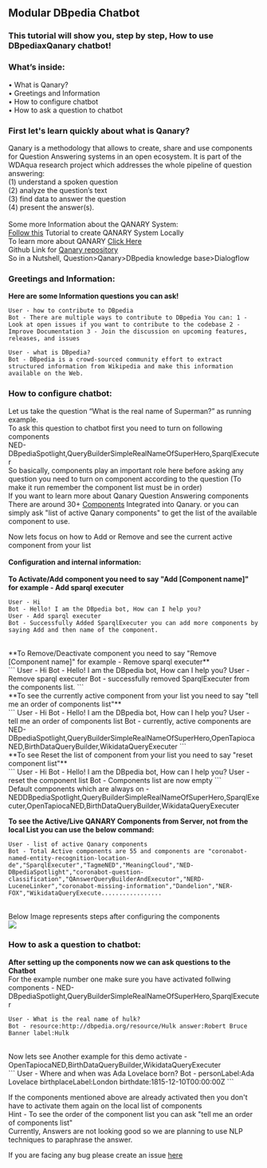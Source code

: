 ## Modular DBpedia Chatbot
### This tutorial will show you, step by step, How to use DBpediaxQanary chatbot!
### What’s inside: <br />
<span>&#8226;</span> What is Qanary? <br />
<span>&#8226;</span> Greetings and Information <br />
<span>&#8226;</span> How to configure chatbot <br />
<span>&#8226;</span> How to ask a question to chatbot<br />
### First let's learn quickly about what is Qanary?
Qanary is a methodology that allows to create, share and use components for Question Answering systems in an open ecosystem. It is part of the WDAqua research project which addresses the whole pipeline of question answering: <br />
(1) understand a spoken question <br />
(2) analyze the question’s text <br />
(3) find data to answer the question <br />
(4) present the answer(s).
<br />
<br />
Some more Information about the QANARY System:<br />
[Follow this](https://github.com/WDAqua/Qanary) Tutorial to create QANARY System Locally 
<br />
To learn more about QANARY [Click Here](https://github.com/WDAqua/Qanary/wiki/What-is-Qanary%3F) <br />
Github Link for [Qanary repository](https://github.com/WDAqua/Qanary) <br />
So in a Nutshell, Question>Qanary>DBpedia knowledge base>Dialogflow
<br />
### Greetings and Information: <br />
**Here are some Information questions you can ask!**
<br />
```
User - how to contribute to DBpedia  
Bot - There are multiple ways to contribute to DBpedia You can: 1 - Look at open issues if you want to contribute to the codebase 2 - Improve Documentation 3 - Join the discussion on upcoming features, releases, and issues
```
```
User - what is DBpedia?  
Bot - DBpedia is a crowd-sourced community effort to extract structured information from Wikipedia and make this information available on the Web.  
```

### How to configure chatbot:<br />
Let us take the question “What is the real name of Superman?” as running example. <br /> To ask this question to chatbot first you need to turn on following components  <br /> NED-DBpediaSpotlight,QueryBuilderSimpleRealNameOfSuperHero,SparqlExecuter
<br />
So basically, components play an important role here before asking any question you need to turn on component according to the question (To make it run remember the component list must be in order) 
<br />
If you want to learn more about Qanary Question Answering components There are around 30+ [Components](https://github.com/WDAqua/Qanary-question-answering-components) Integrated into Qanary. or you can simply ask "list of active Qanary components" to get the list of the available component to use.<br />

Now lets focus on how to Add or Remove and see the current active component from your list <br />  
**Configuration and internal information:** <br /> <br />
**To Activate/Add component you need to say "Add [Component name]" for example - Add sparql executer** <br /> 

```
User - Hi  
Bot - Hello! I am the DBpedia bot, How can I help you?  
User - Add sparql executer 
Bot - Successfully Added SparqlExecuter you can add more components by saying Add and then name of the component.  
```
<br />
**To Remove/Deactivate component you need to say "Remove [Component name]" for example - Remove sparql executer** <br />
```
User - Hi  
Bot - Hello! I am the DBpedia bot, How can I help you?  
User - Remove sparql executer  
Bot - successfully removed SparqlExecuter from the components list. 
```
<br />
**To see the currently active component from your list you need to say "tell me an order of components list"** <br />
```
User - Hi 
Bot - Hello! I am the DBpedia bot, How can I help you?  
User - tell me an order of components list  
Bot - currently, active components are NED-DBpediaSpotlight,QueryBuilderSimpleRealNameOfSuperHero,OpenTapiocaNED,BirthDataQueryBuilder,WikidataQueryExecuter  
```
<br />
**To see Reset the list of component from your list you need to say "reset component list"** <br />
```
User - Hi  
Bot - Hello! I am the DBpedia bot, How can I help you?  
User - reset the component list 
Bot - Components list are now empty  
```
<br />
Default components which are always on - NEDDBpediaSpotlight,QueryBuilderSimpleRealNameOfSuperHero,SparqlExecuter,OpenTapiocaNED,BirthDataQueryBuilder,WikidataQueryExecuter <br />

**To see the Active/Live QANARY Components from Server, not from the local List you can use the below command:** <br />
```
User - list of active Qanary components  
Bot - Total Active components are 55 and components are "coronabot-named-entity-recognition-location-de","SparqlExecuter","TagmeNED","MeaningCloud","NED-DBpediaSpotlight","coronabot-question-classification","QAnswerQueryBuilderAndExecutor","NERD-LuceneLinker","coronabot-missing-information","Dandelion","NER-FOX","WikidataQueryExecute.................
```
<br />
Below Image represents steps after configuring the components  
<br />
<img src="https://imgur.com/CQALTWn.png"> 
<br /> 

### How to ask a question to chatbot:  <br />

**After setting up the components now we can ask questions to the Chatbot** 
<br />
For the example number one make sure you have activated follwing components - NED-DBpediaSpotlight,QueryBuilderSimpleRealNameOfSuperHero,SparqlExecuter 
<br />
```
User - What is the real name of hulk? 
Bot - resource:http://dbpedia.org/resource/Hulk answer:Robert Bruce Banner label:Hulk  
```
<br />
Now lets see Another example for this demo activate - OpenTapiocaNED,BirthDataQueryBuilder,WikidataQueryExecuter 
<br />
```
User - Where and when was Ada Lovelace born?
Bot - personLabel:Ada Lovelace birthplaceLabel:London birthdate:1815-12-10T00:00:00Z
```

If the components mentioned above are already activated then you don't have to activate them again on the local list of components 
<br />
Hint - To see the order of the component list you can ask "tell me an order of components list"
<br />
Currently, Answers are not looking good so we are planning to use NLP techniques to paraphrase the answer.
<br />

If you are facing any bug please create an issue [here](https://github.com/dbpedia/chatbot-ng)
